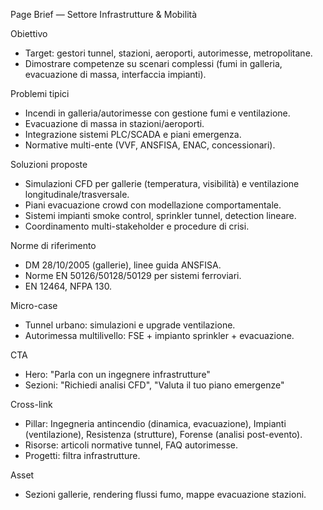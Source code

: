 Page Brief — Settore Infrastrutture & Mobilità

Obiettivo
- Target: gestori tunnel, stazioni, aeroporti, autorimesse, metropolitane.
- Dimostrare competenze su scenari complessi (fumi in galleria, evacuazione di massa, interfaccia impianti).

Problemi tipici
- Incendi in galleria/autorimesse con gestione fumi e ventilazione.
- Evacuazione di massa in stazioni/aeroporti.
- Integrazione sistemi PLC/SCADA e piani emergenza.
- Normative multi-ente (VVF, ANSFISA, ENAC, concessionari).

Soluzioni proposte
- Simulazioni CFD per gallerie (temperatura, visibilità) e ventilazione longitudinale/trasversale.
- Piani evacuazione crowd con modellazione comportamentale.
- Sistemi impianti smoke control, sprinkler tunnel, detection lineare.
- Coordinamento multi-stakeholder e procedure di crisi.

Norme di riferimento
- DM 28/10/2005 (gallerie), linee guida ANSFISA.
- Norme EN 50126/50128/50129 per sistemi ferroviari.
- EN 12464, NFPA 130.

Micro-case
- Tunnel urbano: simulazioni e upgrade ventilazione.
- Autorimessa multilivello: FSE + impianto sprinkler + evacuazione.

CTA
- Hero: "Parla con un ingegnere infrastrutture"
- Sezioni: "Richiedi analisi CFD", "Valuta il tuo piano emergenze"

Cross-link
- Pillar: Ingegneria antincendio (dinamica, evacuazione), Impianti (ventilazione), Resistenza (strutture), Forense (analisi post-evento).
- Risorse: articoli normative tunnel, FAQ autorimesse.
- Progetti: filtra infrastrutture.

Asset
- Sezioni gallerie, rendering flussi fumo, mappe evacuazione stazioni.


